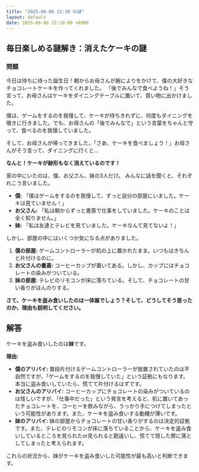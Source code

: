 ```yaml
---
title: "2025-06-06 22:10 の謎"
layout: default
date: 2025-06-06 22:10:00 +0900
---
```

## 毎日楽しめる謎解き：消えたケーキの謎

### 問題

今日は待ちに待った誕生日！朝からお母さんが腕によりをかけて、僕の大好きなチョコレートケーキを作ってくれました。
「後でみんなで食べようね！」そう言って、お母さんはケーキをダイニングテーブルに置いて、買い物に出かけました。

僕は、ゲームをするのを我慢して、ケーキが待ちきれずに、何度もダイニングを覗きに行きました。でも、お母さんの「後でみんなで」という言葉をちゃんと守って、食べるのを我慢していました。

そして、お母さんが帰ってきました。「さあ、ケーキを食べましょう！」お母さんがそう言って、ダイニングに行くと…

**なんと！ケーキが跡形もなく消えているのです！**

家の中にいたのは、僕、お父さん、妹の3人だけ。
みんなに話を聞くと、それぞれこう言いました。

*   **僕:** 「僕はゲームをするのを我慢して、ずっと自分の部屋にいました。ケーキは見ていません！」
*   **お父さん:** 「私は朝からずっと書斎で仕事をしていました。ケーキのことは全く知りません。」
*   **妹:** 「私は友達とテレビを見ていました。ケーキなんて見てないよ！」

しかし、部屋の中にはいくつか気になる点がありました。

1.  **僕の部屋:** ゲームコントローラーが机の上に置かれたまま。いつもはきちんと片付けるのに。
2.  **お父さんの書斎:** コーヒーカップが置いてある。しかし、カップにはチョコレートの染みがついている。
3.  **妹の部屋:** テレビのリモコンが床に落ちている。そして、チョコレートの甘い香りがほんのりする。

**さて、ケーキを盗み食いしたのは一体誰でしょう？そして、どうしてそう思ったのか、理由も説明してください。**

## 解答

ケーキを盗み食いしたのは**妹**です。

**理由:**

*   **僕のアリバイ:** 普段片付けるゲームコントローラーが放置されていたのは不自然ですが、「ゲームをするのを我慢していた」という証拠にもなります。本当に盗み食いしていたら、慌てて片付けるはずです。
*   **お父さんのアリバイ:** コーヒーカップにチョコレートの染みがついているのは怪しいですが、「仕事中だった」という発言を考えると、机に置いてあったチョコレートを、コーヒーを飲みながら、うっかり手につけてしまったという可能性があります。また、ケーキを盗み食いする動機が薄いです。
*   **妹のアリバイ:** 妹の部屋からチョコレートの甘い香りがするのは決定的証拠です。また、テレビのリモコンが床に落ちていることから、ケーキを盗み食いしているところを見られたor見られると勘違いし、慌てて隠した際に落としてしまったと考えられます。

これらの状況から、妹がケーキを盗み食いした可能性が最も高いと判断できます。
